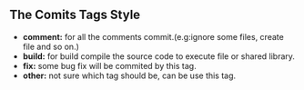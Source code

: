 
## The Comits Tags Style
- **comment:** for all the comments commit.(e.g:ignore some files, create file and so on.)
- **build:** for build compile the source code to execute file or shared library.
- **fix:** some bug fix will be commited by this tag.
- **other:** not sure which tag should be, can be use this tag.
